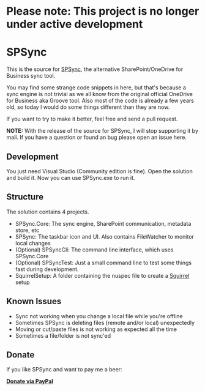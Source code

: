 # Please note: This project is no longer under active development

# SPSync

This is the source for [SPSync](http://spsync.net), the alternative SharePoint/OneDrive for Business sync tool.

You may find some strange code snippets in here, but that's
because a sync engine is not trivial as we all know from the original official OneDrive for Business aka Groove tool. Also most of the code is already a few years old, so today I would do some things different than they are now.

If you want to try to make it better, feel free and send a pull request.

**NOTE:** With the release of the source for SPSync, I will stop supporting it by mail. If you have a question or found an bug please open an issue here.

## Development
You just need Visual Studio (Community edition is fine). Open the solution and build it. Now you can use
SPSync.exe to run it.

## Structure
The solution contains 4 projects.

- SPSync.Core: The sync engine, SharePoint communication, metadata store, etc
- SPSync: The taskbar icon and UI. Also contains FileWatcher to monitor local changes
- (Optional) SPSyncCli: The command line interface, which uses SPSync.Core
- (Optional) SPSyncTest: Just a small command line to test some things fast during development.
- SquirrelSetup: A folder containing the nuspec file to create a [Squirrel](https://github.com/Squirrel/Squirrel.Windows) setup

## Known Issues
- Sync not working when you change a local file while you're offline
- Sometimes SPSync is deleting files (remote and/or local) unexpectedly
- Moving or cut/paste files is not working as expected all the time
- Sometimes a file/folder is not sync'ed

## Donate
If you like SPSync and want to pay me a beer:

**[Donate via PayPal](https://www.paypal.com/cgi-bin/webscr?cmd=_s-xclick&hosted_button_id=58DQTSK6JXBJE)**
